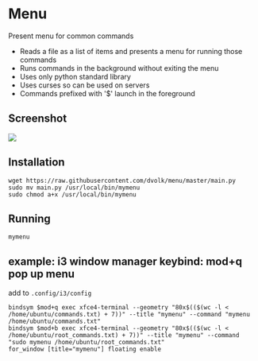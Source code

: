 # Menu

Present menu for common commands

- Reads a file as a list of items and presents a menu for running those commands
- Runs commands in the background without exiting the menu
- Uses only python standard library
- Uses curses so can be used on servers
- Commands prefixed with '$' launch in the foreground

## Screenshot

<img src="https://i.imgur.com/0KDwJKv.png">

## Installation

```
wget https://raw.githubusercontent.com/dvolk/menu/master/main.py
sudo mv main.py /usr/local/bin/mymenu
sudo chmod a+x /usr/local/bin/mymenu
```

## Running

```
mymenu
```

## example: i3 window manager keybind: mod+q pop up menu

add to `.config/i3/config`

```
bindsym $mod+q exec xfce4-terminal --geometry "80x$(($(wc -l < /home/ubuntu/commands.txt) + 7))" --title "mymenu" --command "mymenu /home/ubuntu/commands.txt"
bindsym $mod+b exec xfce4-terminal --geometry "80x$(($(wc -l < /home/ubuntu/root_commands.txt) + 7))" --title "mymenu" --command "sudo mymenu /home/ubuntu/root_commands.txt"
for_window [title="mymenu"] floating enable
```
